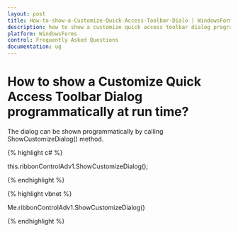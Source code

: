 ```yaml
---
layout: post
title: How-to-show-a-Customize-Quick-Access-Toolbar-Dialo | WindowsForms | Syncfusion
description: how to show a customize quick access toolbar dialog programmatically at run time?
platform: WindowsForms
control: Frequently Asked Questions
documentation: ug
---
```


# How to show a Customize Quick Access Toolbar Dialog programmatically at run time?

The dialog can be shown programmatically by calling ShowCustomizeDialog() method.

{% highlight c# %}

this.ribbonControlAdv1.ShowCustomizeDialog();

{% endhighlight  %}

{% highlight vbnet %}

Me.ribbonControlAdv1.ShowCustomizeDialog()

{% endhighlight  %}

